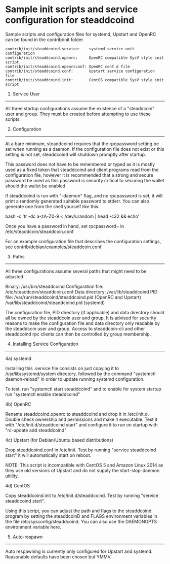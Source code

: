 Sample init scripts and service configuration for steaddcoind
==========================================================

Sample scripts and configuration files for systemd, Upstart and OpenRC
can be found in the contrib/init folder.

    contrib/init/steaddcoind.service:    systemd service unit configuration
    contrib/init/steaddcoind.openrc:     OpenRC compatible SysV style init script
    contrib/init/steaddcoind.openrcconf: OpenRC conf.d file
    contrib/init/steaddcoind.conf:       Upstart service configuration file
    contrib/init/steaddcoind.init:       CentOS compatible SysV style init script

1. Service User
---------------------------------

All three startup configurations assume the existence of a "steaddcoin" user
and group.  They must be created before attempting to use these scripts.

2. Configuration
---------------------------------

At a bare minimum, steaddcoind requires that the rpcpassword setting be set
when running as a daemon.  If the configuration file does not exist or this
setting is not set, steaddcoind will shutdown promptly after startup.

This password does not have to be remembered or typed as it is mostly used
as a fixed token that steaddcoind and client programs read from the configuration
file, however it is recommended that a strong and secure password be used
as this password is security critical to securing the wallet should the
wallet be enabled.

If steaddcoind is run with "-daemon" flag, and no rpcpassword is set, it will
print a randomly generated suitable password to stderr.  You can also
generate one from the shell yourself like this:

bash -c 'tr -dc a-zA-Z0-9 < /dev/urandom | head -c32 && echo'

Once you have a password in hand, set rpcpassword= in /etc/steaddcoin/steaddcoin.conf

For an example configuration file that describes the configuration settings,
see contrib/debian/examples/steaddcoin.conf.

3. Paths
---------------------------------

All three configurations assume several paths that might need to be adjusted.

Binary:              /usr/bin/steaddcoind
Configuration file:  /etc/steaddcoin/steaddcoin.conf
Data directory:      /var/lib/steaddcoind
PID file:            /var/run/steaddcoind/steaddcoind.pid (OpenRC and Upstart)
                     /var/lib/steaddcoind/steaddcoind.pid (systemd)

The configuration file, PID directory (if applicable) and data directory
should all be owned by the steaddcoin user and group.  It is advised for security
reasons to make the configuration file and data directory only readable by the
steaddcoin user and group.  Access to steaddcoin-cli and other steaddcoind rpc clients
can then be controlled by group membership.

4. Installing Service Configuration
-----------------------------------

4a) systemd

Installing this .service file consists on just copying it to
/usr/lib/systemd/system directory, followed by the command
"systemctl daemon-reload" in order to update running systemd configuration.

To test, run "systemctl start steaddcoind" and to enable for system startup run
"systemctl enable steaddcoind"

4b) OpenRC

Rename steaddcoind.openrc to steaddcoind and drop it in /etc/init.d.  Double
check ownership and permissions and make it executable.  Test it with
"/etc/init.d/steaddcoind start" and configure it to run on startup with
"rc-update add steaddcoind"

4c) Upstart (for Debian/Ubuntu based distributions)

Drop steaddcoind.conf in /etc/init.  Test by running "service steaddcoind start"
it will automatically start on reboot.

NOTE: This script is incompatible with CentOS 5 and Amazon Linux 2014 as they
use old versions of Upstart and do not supply the start-stop-daemon uitility.

4d) CentOS

Copy steaddcoind.init to /etc/init.d/steaddcoind. Test by running "service steaddcoind start".

Using this script, you can adjust the path and flags to the steaddcoind program by
setting the steaddcoinD and FLAGS environment variables in the file
/etc/sysconfig/steaddcoind. You can also use the DAEMONOPTS environment variable here.

5. Auto-respawn
-----------------------------------

Auto respawning is currently only configured for Upstart and systemd.
Reasonable defaults have been chosen but YMMV.
